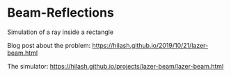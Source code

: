# Beam-Reflections
Simulation of a ray inside a rectangle

Blog post about the problem: https://hilash.github.io/2019/10/21/lazer-beam.html

The simulator: https://hilash.github.io/projects/lazer-beam/lazer-beam.html

